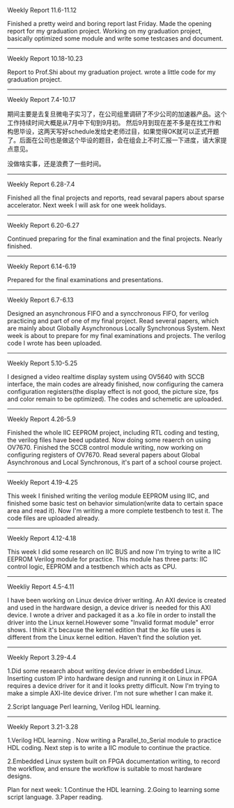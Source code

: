Weekly Report 11.6-11.12

  Finished a pretty weird and boring report last Friday.
  Made the opening report for my graduation project.
  Working on my graduation project, basically optimized some module and write some testcases and document.
  
----------------------------------------
Weekly Report 10.18-10.23
  
  Report to Prof.Shi about my graduation project.
  wrote a little code for my graduation project.
  
-----------------------------------------
Weekly Report 7.4-10.17

  期间主要是去复旦微电子实习了，在公司组里调研了不少公司的加速器产品。这个工作持续时间大概是从7月中下旬到9月初。
  然后9月到现在差不多是在找工作和构思毕设，这两天写好schedule发给史老师过目，如果觉得OK就可以正式开题了。后面在公司也是做这个毕设的题目，会在组会上不时汇报一下进度，请大家提点意见。
  
  没做啥实事，还是浪费了一些时间。
  
------------------------------------------
Weekly Report 6.28-7.4

  Finished all the final projects and reports, read sevaral papers about sparse accelerator.
  Next week I will ask for one week holidays.

------------------------------------------
Weekly Report 6.20-6.27

  Continued preparing for the final examination and the final projects. Nearly finished.

------------------------------------------
Weekly Report 6.14-6.19

  Prepared for the final examinations and presentations.

------------------------------------------
Weekly Report 6.7-6.13

  Designed an asynchronous FIFO and a syncchronous FIFO, for verilog practicing and part of one of my final project. Read several papers, which are mainly about Globally Asynchronous Locally Synchronous System.
  Next week is about to prepare for my final examinations and projects.
  The verilog code I wrote has been uploaded.
  
------------------------------------------
Weekly Report 5.10-5.25
  
  I designed a video realtime display system using OV5640 with SCCB interface, the main codes are already finished, now configuring the camera configuration registers(the display effect is not good, the picture size, fps and color remain to be optimized). 
  The codes and schemetic are uploaded. 
  
------------------------------------------
Weekly Report 4.26-5.9

  Finished the whole IIC EEPROM project, including RTL coding and testing, the verilog files have beed updated.
  Now doing some reaerch on using OV7670. Finished the SCCB control module writing, now working on configuring registers of OV7670.
  Read several papers about Global Asynchronous and Local Synchronous, it's part of a school course project.
  
------------------------------------------
Weekly Report 4.19-4.25

  This week I finished writing the verilog module EEPROM using IIC, and finished some basic test on behavior simulation(write data to certain space area and read it). Now I'm writing a more complete testbench to test it.
  The code files are uploaded already.
  
------------------------------------------
Weekly Report 4.12-4.18

  This week I did some research on IIC BUS and now I'm trying to write a IIC EEPROM Verilog module for practice. This module has three parts: IIC control logic, EEPROM and a testbench which acts as CPU.
  
------------------------------------------
Weekliy Report 4.5-4.11

  I have been working on Linux device driver writing. An AXI device is created and used in the hardware design, a device driver is needed for this AXI device. I wrote a driver and packaged it as a .ko file in order to install the driver into the Linux kernel.However some "Invalid format module" error shows. I think it's because the kernel edition that the .ko file uses is different from the Linux kernel edition. Haven't find the solution yet.
  
------------------------------------------
Weekly Report 3.29-4.4

1.Did some research about writing device driver in embedded Linux. Inserting custom IP into hardware design and running it on Linux in FPGA requires a device driver for it and it looks pretty difficult. Now I'm trying to make a simple AXI-lite device driver. I'm not sure whether I can make it.

2.Script language Perl learning, Verilog HDL learning.

------------------------------------------
Weekly Report 3.21-3.28

1.Verilog HDL learning . Now writing a Parallel_to_Serial module to practice HDL coding. Next step is to write a IIC module to continue the practice. 

2.Embedded Linux system built on FPGA documentation writing, to record the workflow, and ensure the workflow is suitable to most hardware designs.


Plan for next week:
1.Continue the HDL learning.
2.Going to learning some script language.
3.Paper reading.
